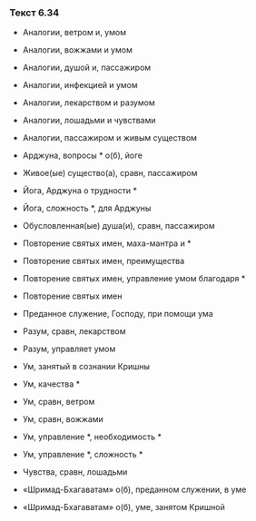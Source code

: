 ### Текст 6.34

- Аналогии, ветром и, умом

- Аналогии, вожжами и умом

- Аналогии, душой и, пассажиром

- Аналогии, инфекцией и умом

- Аналогии, лекарством и разумом

- Аналогии, лошадьми и чувствами

- Аналогии, пассажиром и живым существом

- Арджуна, вопросы * о(б), йоге

- Живое(ые) существо(а), сравн, пассажиром

- Йога, Арджуна о трудности *

- Йога, сложность *, для Арджуны

- Обусловленная(ые) душа(и), сравн, пассажиром

- Повторение святых имен, маха-мантра и *

- Повторение святых имен, преимущества

- Повторение святых имен, управление умом благодаря *

- Повторение святых имен

- Преданное служение, Господу, при помощи ума

- Разум, сравн, лекарством

- Разум, управляет умом

- Ум, занятый в сознании Кришны

- Ум, качества *

- Ум, сравн, ветром

- Ум, сравн, вожжами

- Ум, управление *, необходимость *

- Ум, управление *, сложность *

- Чувства, сравн, лошадьми

- «Шримад-Бхагаватам» о(б), преданном служении, в уме

- «Шримад-Бхагаватам» о(б), уме, занятом Кришной
	
